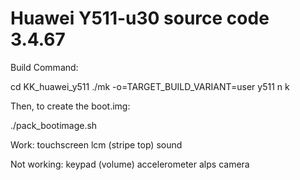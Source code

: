 # Huawei Y511-u30 source code 3.4.67
Build Command:

cd KK_huawei_y511 ./mk -o=TARGET_BUILD_VARIANT=user y511 n k

Then, to create the boot.img:

./pack_bootimage.sh

Work:
touchscreen
lcm (stripe top)
sound


Not working:
keypad (volume)
accelerometer
alps
camera

